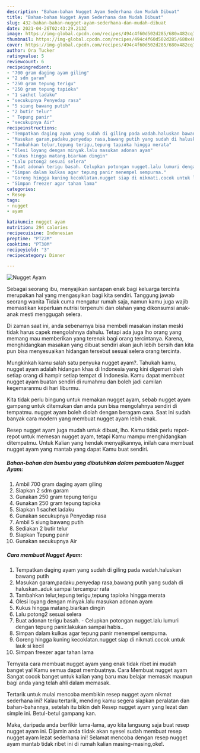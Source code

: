 ```yaml
---
description: "Bahan-bahan Nugget Ayam Sederhana dan Mudah Dibuat"
title: "Bahan-bahan Nugget Ayam Sederhana dan Mudah Dibuat"
slug: 432-bahan-bahan-nugget-ayam-sederhana-dan-mudah-dibuat
date: 2021-04-26T02:43:29.213Z
image: https://img-global.cpcdn.com/recipes/494c4f60d502d285/680x482cq70/nugget-ayam-foto-resep-utama.jpg
thumbnail: https://img-global.cpcdn.com/recipes/494c4f60d502d285/680x482cq70/nugget-ayam-foto-resep-utama.jpg
cover: https://img-global.cpcdn.com/recipes/494c4f60d502d285/680x482cq70/nugget-ayam-foto-resep-utama.jpg
author: Ora Tucker
ratingvalue: 5
reviewcount: 6
recipeingredient:
- "700 gram daging ayam giling"
- "2 sdm garam"
- "250 gram tepung terigu"
- "250 gram tepung tapioka"
- "1 sachet ladaku"
- "secukupnya Penyedap rasa"
- "5 siung bawang putih"
- "2 butir telur"
- " Tepung panir"
- "secukupnya Air"
recipeinstructions:
- "Tempatkan daging ayam yang sudah di giling pada wadah.haluskan bawang putih"
- "Masukan garam,padaku,penyedap rasa,bawang putih yang sudah di haluskan..aduk sampai tercampur rata"
- "Tambahkan telur,tepung terigu,tepung tapioka hingga merata"
- "Olesi loyang dengan minyak.lalu masukan adonan ayam"
- "Kukus hingga matang.biarkan dingin"
- "Lalu potong2 sesuai selera"
- "Buat adonan terigu basah. Celupkan potongan nugget.lalu lumuri dengan tepung panir.lakukan sampai habis.."
- "Simpan dalam kulkas agar tepung panir menempel sempurna."
- "Goreng hingga kuning kecoklatan.nugget siap di nikmati.cocok untuk lauk si kecil"
- "Simpan freezer agar tahan lama"
categories:
- Resep
tags:
- nugget
- ayam

katakunci: nugget ayam 
nutrition: 294 calories
recipecuisine: Indonesian
preptime: "PT22M"
cooktime: "PT30M"
recipeyield: "3"
recipecategory: Dinner

---
```



![Nugget Ayam](https://img-global.cpcdn.com/recipes/494c4f60d502d285/680x482cq70/nugget-ayam-foto-resep-utama.jpg)

Sebagai seorang ibu, menyajikan santapan enak bagi keluarga tercinta merupakan hal yang mengasyikan bagi kita sendiri. Tanggung jawab seorang  wanita Tidak cuma mengatur rumah saja, namun kamu juga wajib memastikan keperluan nutrisi terpenuhi dan olahan yang dikonsumsi anak-anak mesti menggugah selera.

Di zaman  saat ini, anda sebenarnya bisa membeli masakan instan meski tidak harus capek mengolahnya dahulu. Tetapi ada juga lho orang yang memang mau memberikan yang terenak bagi orang tercintanya. Karena, menghidangkan masakan yang dibuat sendiri akan jauh lebih bersih dan kita pun bisa menyesuaikan hidangan tersebut sesuai selera orang tercinta. 



Mungkinkah kamu salah satu penyuka nugget ayam?. Tahukah kamu, nugget ayam adalah hidangan khas di Indonesia yang kini digemari oleh setiap orang di hampir setiap tempat di Indonesia. Kamu dapat membuat nugget ayam buatan sendiri di rumahmu dan boleh jadi camilan kegemaranmu di hari liburmu.

Kita tidak perlu bingung untuk memakan nugget ayam, sebab nugget ayam gampang untuk ditemukan dan anda pun bisa mengolahnya sendiri di tempatmu. nugget ayam boleh diolah dengan beragam cara. Saat ini sudah banyak cara modern yang membuat nugget ayam lebih enak.

Resep nugget ayam juga mudah untuk dibuat, lho. Kamu tidak perlu repot-repot untuk memesan nugget ayam, tetapi Kamu mampu menghidangkan ditempatmu. Untuk Kalian yang hendak menyajikannya, inilah cara membuat nugget ayam yang mantab yang dapat Kamu buat sendiri.

<!--inarticleads1-->

##### Bahan-bahan dan bumbu yang dibutuhkan dalam pembuatan Nugget Ayam:

1. Ambil 700 gram daging ayam giling
1. Siapkan 2 sdm garam
1. Gunakan 250 gram tepung terigu
1. Gunakan 250 gram tepung tapioka
1. Siapkan 1 sachet ladaku
1. Gunakan secukupnya Penyedap rasa
1. Ambil 5 siung bawang putih
1. Sediakan 2 butir telur
1. Siapkan  Tepung panir
1. Gunakan secukupnya Air




<!--inarticleads2-->

##### Cara membuat Nugget Ayam:

1. Tempatkan daging ayam yang sudah di giling pada wadah.haluskan bawang putih
1. Masukan garam,padaku,penyedap rasa,bawang putih yang sudah di haluskan..aduk sampai tercampur rata
1. Tambahkan telur,tepung terigu,tepung tapioka hingga merata
1. Olesi loyang dengan minyak.lalu masukan adonan ayam
1. Kukus hingga matang.biarkan dingin
1. Lalu potong2 sesuai selera
1. Buat adonan terigu basah. - Celupkan potongan nugget.lalu lumuri dengan tepung panir.lakukan sampai habis..
1. Simpan dalam kulkas agar tepung panir menempel sempurna.
1. Goreng hingga kuning kecoklatan.nugget siap di nikmati.cocok untuk lauk si kecil
1. Simpan freezer agar tahan lama




Ternyata cara membuat nugget ayam yang enak tidak ribet ini mudah banget ya! Kamu semua dapat membuatnya. Cara Membuat nugget ayam Sangat cocok banget untuk kalian yang baru mau belajar memasak maupun bagi anda yang telah ahli dalam memasak.

Tertarik untuk mulai mencoba membikin resep nugget ayam nikmat sederhana ini? Kalau tertarik, mending kamu segera siapkan peralatan dan bahan-bahannya, setelah itu bikin deh Resep nugget ayam yang lezat dan simple ini. Betul-betul gampang kan. 

Maka, daripada anda berfikir lama-lama, ayo kita langsung saja buat resep nugget ayam ini. Dijamin anda tiidak akan nyesel sudah membuat resep nugget ayam lezat sederhana ini! Selamat mencoba dengan resep nugget ayam mantab tidak ribet ini di rumah kalian masing-masing,oke!.


